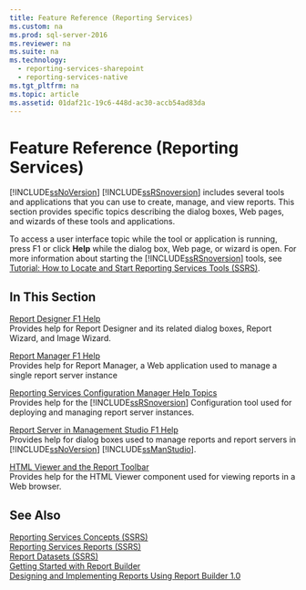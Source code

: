 ```yaml
---
title: Feature Reference (Reporting Services)
ms.custom: na
ms.prod: sql-server-2016
ms.reviewer: na
ms.suite: na
ms.technology: 
  - reporting-services-sharepoint
  - reporting-services-native
ms.tgt_pltfrm: na
ms.topic: article
ms.assetid: 01daf21c-19c6-448d-ac30-accb54ad83da
---
```

# Feature Reference (Reporting Services)
  [!INCLUDE[ssNoVersion](../../Token/Other/ssNoVersion_md.md)] [!INCLUDE[ssRSnoversion](../../Token/Other/ssRSnoversion_md.md)] includes several tools and applications that you can use to create, manage, and view reports. This section provides specific topics describing the dialog boxes, Web pages, and wizards of these tools and applications.  
  
 To access a user interface topic while the tool or application is running, press F1 or click **Help** while the dialog box, Web page, or wizard is open. For more information about starting the [!INCLUDE[ssRSnoversion](../../Token/Other/ssRSnoversion_md.md)] tools, see [Tutorial: How to Locate and Start Reporting Services Tools &#40;SSRS&#41;](../Topic/Tutorial:%20How%20to%20Locate%20and%20Start%20Reporting%20Services%20Tools%20\(SSRS\).md).  
  
## In This Section  
 [Report Designer F1 Help](../../Topics/TopicNameNotContainA/Report-Designer-F1-Help.md)  
 Provides help for Report Designer and its related dialog boxes, Report Wizard, and Image Wizard.  
  
 [Report Manager F1 Help](../../Topics/TopicNameNotContainA/Report-Manager-F1-Help.md)  
 Provides help for Report Manager, a Web application used to manage a single report server instance  
  
 [Reporting Services Configuration Manager Help Topics](../../Topics/TopicNameNotContainA/Reporting-Services-Configuration-Manager-Help-Topics.md)  
 Provides help for the [!INCLUDE[ssRSnoversion](../../Token/Other/ssRSnoversion_md.md)] Configuration tool used for deploying and managing report server instances.  
  
 [Report Server in Management Studio F1 Help](../../Topics/TopicNameNotContainA/Report-Server-in-Management-Studio-F1-Help.md)  
 Provides help for dialog boxes used to manage reports and report servers in [!INCLUDE[ssNoVersion](../../Token/Other/ssNoVersion_md.md)] [!INCLUDE[ssManStudio](../../Token/Other/ssManStudio_md.md)].  
  
 [HTML Viewer and the Report Toolbar](../../Topics/TopicNameNotContainA/HTML-Viewer-and-the-Report-Toolbar.md)  
 Provides help for the HTML Viewer component used for viewing reports in a Web browser.  
  
## See Also  
 [Reporting Services Concepts &#40;SSRS&#41;](../../Topics/TopicNameNotContainA/Reporting-Services-Concepts--SSRS-.md)   
 [Reporting Services Reports &#40;SSRS&#41;](../../Topics/TopicNameNotContainA/Reporting-Services-Reports--SSRS-.md)   
 [Report Datasets &#40;SSRS&#41;](../../Topics/TopicNameNotContainA/Report-Datasets--SSRS-.md)   
 [Getting Started with Report Builder](http://www.microsoft.com/download/en/details.aspx?id=29072)   
 [Designing and Implementing Reports Using Report Builder 1.0](http://go.microsoft.com/fwlink/?LinkId=142601)  
  
  